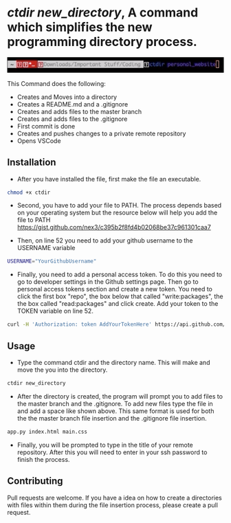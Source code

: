 # *ctdir new_directory*, A command which simplifies the new programming directory process.


[![Preview of the Command](Main.png)](https://youtu.be/4-oUipozodc "Preview of the Command")



This Command does the following:
* Creates and Moves into a directory
* Creates a README.md and a .gitignore
* Creates and adds files to the master branch
* Creates and adds files to the .gitignore
* First commit is done
* Creates and pushes changes to a private remote repository
* Opens VSCode 



## Installation

* After you have installed the file, first make the file an executable.
```bash
chmod +x ctdir
```

* Second, you have to add your file to PATH. The process depends based on your operating system but the resource below will help you add the file to PATH
https://gist.github.com/nex3/c395b2f8fd4b02068be37c961301caa7

* Then, on line 52 you need to add your github username to the USERNAME variable
```bash
USERNAME="YourGithubUsername"
```

* Finally, you need to add a personal access token. To do this you need to go to developer settings in the Github settings page. Then go to personal access tokens section and create a new token. You need to click the first box "repo", the box below that called "write:packages", the the box called "read:packages" and click create. Add your token to the TOKEN variable on line 52.
```bash
curl -H 'Authorization: token AddYourTokenHere' https://api.github.com/user/repos -d "$NEWVAR"
```
## Usage
* Type the command ctdir and the directory name. This will make and move the you into the directory.
```bash
ctdir new_directory
```
* After the directory is created, the program will prompt you to add files to the master branch and the .gitignore. To add new files type the file in and add a space like shown above. This same format is used for both the the master branch file insertion and the .gitignore file insertion.
```bash
app.py index.html main.css
```
* Finally, you will be prompted to type in the title of your remote repository. After this you will need to enter in your ssh password to finish the process.
## Contributing
Pull requests are welcome. If you have a idea on how to create a directories with files within them during the file insertion process, please create a pull request.

